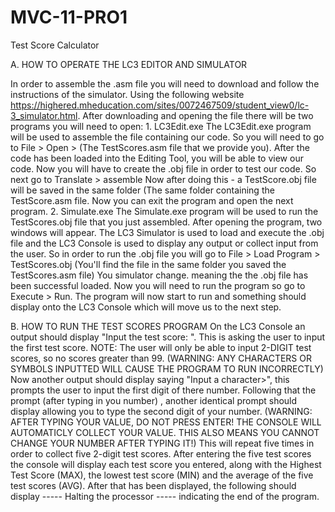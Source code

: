 # MVC-11-PRO1
Test Score Calculator 

A. HOW TO OPERATE THE LC3 EDITOR AND SIMULATOR

In order to assemble the .asm file you will need to download and follow the instructions of the simulator.
Using the following website https://highered.mheducation.com/sites/0072467509/student_view0/lc-3_simulator.html.
After downloading and opening the file there will be two programs you will need to open:
	1. LC3Edit.exe
		The LC3Edit.exe program will be used to assemble the file containing our code. 
		So you will need to go to File > Open > (The TestScores.asm file that we provide you).
		After the code has been loaded into the Editing Tool, you will be able to view our code.
		Now you will have to create the .obj file in order to test our code. So next go to
		Translate > assemble
		Now after doing this - a TestScore.obj file will be saved in the same folder (The same folder
		containing the TestScore.asm file.
		Now you can exit the program and open the next program. 
	2. Simulate.exe
		The Simulate.exe program will be used to run the TestScores.obj file that you just assembled.
		After opening the program, two windows will appear. The LC3 Simulator is used to load and execute
		the .obj file and the LC3 Console is used to display any output or collect input from the user. 
		So in order to run the .obj file you will go to File > Load Program > TestScores.obj (You'll find 
		the file in the same folder you saved the TestScores.asm file)
		You simulator change. meaning the the .obj file has been successful loaded.
		Now you will need to run the program so go to Execute > Run. 
		The program will now start to run and something should display onto the LC3 Console which will 
		move us to the next step.

B. HOW TO RUN THE TEST SCORES PROGRAM
On the LC3 Console an output should display "Input the test score: ". This is asking the user to input the first 
test score. NOTE: The user will only be able to input 2-DIGIT test scores, so no scores greater than 99. 
(WARNING: ANY CHARACTERS OR SYMBOLS INPUTTED WILL CAUSE THE PROGRAM TO RUN INCORRECTLY)
Now another output should display saying "Input a character>", this prompts the user to input the first digit of 
there number. Following that the prompt (after typing in you number) , another identical prompt should display 
allowing you to type the second digit of your number. (WARNING: AFTER TYPING YOUR VALUE, DO NOT PRESS ENTER! THE
CONSOLE WILL AUTOMATICLY COLLECT YOUR VALUE. THIS ALSO MEANS YOU CANNOT CHANGE YOUR NUMBER AFTER TYPING IT!)
This will repeat five times in order to collect five 2-digit test scores. After entering the five test scores the
console will display each test score you entered, along with the Highest Test Score (MAX), the lowest test score (MIN)
and the average of the five test scores (AVG). 
After that has been displayed, the following should display ----- Halting the processor ----- indicating the end of the program. 
